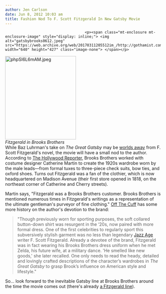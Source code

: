 ```yaml
---
author: Jen Carlson
date: Jun 8, 2012 10:03 am
title: Fashion Nod To F. Scott Fitzgerald In New Gatsby Movie
---
```


	
										<p><span class="mt-enclosure mt-enclosure-image" style="display: inline;"> <img alt="gatsbybrooks0612.jpeg" src="https://web.archive.org/web/20170311205512im_/http://gothamist.com/attachments/arts_jen/gatsbybrooks0612.jpeg" width="640" height="427" class="image-none"> </span></p>

<p><span class="mt-enclosure mt-enclosure-image" style="display: inline;"> </span></p><div class="image-right"> <img alt="phpSI6L6mAM.jpeg" src="https://web.archive.org/web/20170311205512im_/http://gothamist.com/attachments/arts_jen/phpSI6L6mAM.jpeg" width="229" height="270"> <br> <i style=" width:229px; ;display:block"> Fitzgerald in Brooks Brothers</i></div> While Baz Luhrman&apos;s take on <em>The Great Gatsby</em> may be <a href="https://web.archive.org/web/20170311205512/http://gothamist.com/2012/05/23/the_great_gatsby_trailer_is_here.php">worlds away</a> from F. Scott Fitzgerald&apos;s novel, the movie will have a small nod to the author. According to <a href="https://web.archive.org/web/20170311205512/http://www.hollywoodreporter.com/fash-track/great-gatsby-brooks-brothers-outfits-leonardo-dicaprio-tobey-maguire-334893?utm_source=dlvr.it&amp;utm_medium=twitter">The Hollywood Reporter</a>, Brooks Brothers worked with costume designer Catherine Martin to create the 1920s wardrobe worn by the male leads&#x2014;from formal tuxes to three-piece check suits, bow ties, and oxford shoes. Turns out Fitzgerald was a fan of the clothier, which is now headquartered on Madison Avenue (their first store opened in 1818, on the northeast corner of Catherine and Cherry streets).<p></p>

<p>Martin says, &quot;Fitzgerald was a Brooks Brothers customer. Brooks Brothers is mentioned numerous times in Fitzgerald&apos;s writings as a representation of the ultimate gentleman&apos;s purveyor of fine clothing.&quot; <a href="https://web.archive.org/web/20170311205512/http://offthecuffdc.com/brooks-brothers-american-icon-part-3">Off The Cuff</a> has some more history on the author&apos;s devotion to the brand:</p><blockquote>&quot;Though previously worn for sporting purposes, the soft collared button-down shirt was resurgent in the &#x2018;20s, now paired with more formal dress.  One of the first celebrities to regularly sport this subversively stylish garment was no less than legendary <a href="https://web.archive.org/web/20170311205512/http://gothamist.com/2012/05/23/21_photos_of_new_york_city_in_1922.php#photo-1">Jazz Age</a> writer F. Scott Fitzgerald. Already a devotee of the brand, Fitzgerald was in fact wearing his Brooks Brothers dress uniform when he met Zelda, his future wife, at a military dance.  &apos;He smelled like new goods,&apos; she later recalled.  One only needs to read the heady, detailed and lovingly crafted descriptions of the character&#x2019;s wardrobes in <em>The Great Gatsby</em> to grasp Brook&#x2019;s influence on American style and lifestyle.&quot;</blockquote>So... look forward to the inevitable Gatsby line at Brooks Brothers around the time the movie comes out (there&apos;s already <a href="https://web.archive.org/web/20170311205512/http://www.brooksbrothers.com/IWCatSectionView.process?IWAction=Load&amp;Merchant_Id=1&amp;Section_Id=575&amp;section_size=&amp;section_color=&amp;sortby=newArrivals">a Fitzgerald line</a>).<p></p>					
										
									
				